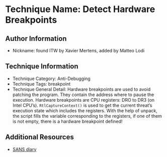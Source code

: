 # Technique Name: Detect Hardware Breakpoints

## Author Information

- Nickname: found ITW by Xavier Mertens, added by Matteo Lodi

## Technique Information

- Technique Category: Anti-Debugging
- Technique Tags: breakpoint
- Technique General Detail: Hardware breakpoints are used to avoid patching the program. They contain the address where to pause the execution. Hardware breakpoints are CPU registers: DRO to DR3 (on Intel CPU’s). `RtlCaptureContext()` is used to get the current threat’s execution state which includes the registers. With the help of unpack, the script fills the variable corresponding to the registers, if one of them is not empty, there is a hardware breakpoint defined!

## Additional Resources

- [SANS diary](https://isc.sans.edu/diary/31658)